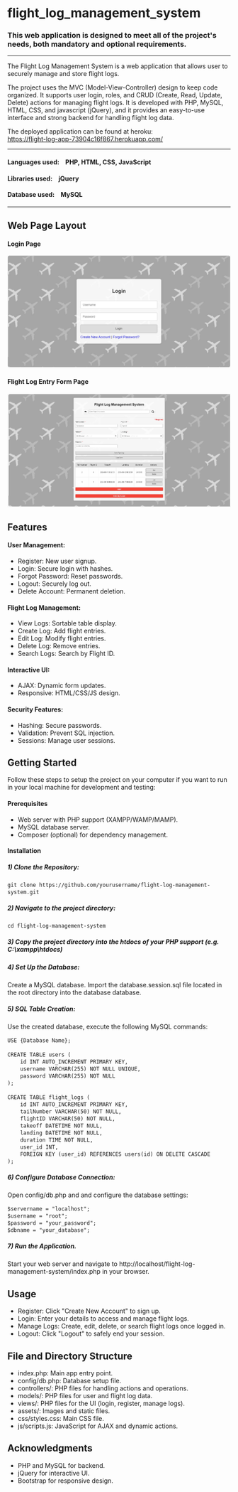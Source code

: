 # flight_log_management_system

### This web application is designed to meet all of the project's needs, both mandatory and optional requirements.

---

The Flight Log Management System is a web application that allows user to securely manage and store flight logs. 

The project uses the MVC (Model-View-Controller) design to keep code organized. It supports user login, roles, and CRUD (Create, Read, Update, Delete) actions for managing flight logs. It is developed with PHP, MySQL, HTML, CSS, and javascript (jQuery), and it provides an easy-to-use interface and strong backend for handling flight log data.

The deployed application can be found at heroku:<br />
https://flight-log-app-73904c16f867.herokuapp.com/

---

#### Languages used: &ensp; PHP, HTML, CSS, JavaScript
#### Libraries used: &ensp; jQuery
#### Database used: &ensp; MySQL

---

## Web Page Layout


#### Login Page
![login_page](https://github.com/Crepopcorn/flight_log_management_system/blob/main/layout_image/loginpage.jpg)

#### Flight Log Entry Form Page
![table_page](https://github.com/Crepopcorn/flight_log_management_system/blob/main/layout_image/tablepage.jpg)

## Features

#### User Management:
- Register: New user signup.
- Login: Secure login with hashes.
- Forgot Password: Reset passwords.
- Logout: Securely log out.
- Delete Account: Permanent deletion.

#### Flight Log Management:
- View Logs: Sortable table display.
- Create Log: Add flight entries.
- Edit Log: Modify flight entries.
- Delete Log: Remove entries.
- Search Logs: Search by Flight ID.

#### Interactive UI:
- AJAX: Dynamic form updates.
- Responsive: HTML/CSS/JS design.

#### Security Features:
- Hashing: Secure passwords.
- Validation: Prevent SQL injection.
- Sessions: Manage user sessions.

## Getting Started

Follow these steps to setup the project on your computer if you want to run in your local machine for development and testing:

#### Prerequisites
- Web server with PHP support (XAMPP/WAMP/MAMP).
- MySQL database server.
- Composer (optional) for dependency management.

#### Installation
##### 1) Clone the Repository:

```
git clone https://github.com/yourusername/flight-log-management-system.git
```

##### 2) Navigate to the project directory:

```
cd flight-log-management-system
```
##### 3) Copy the project directory into the htdocs of your PHP support (e.g. C:\xampp\htdocs)

##### 4) Set Up the Database:

Create a MySQL database.
Import the database.session.sql file located in the root directory into the database database.

##### 5) SQL Table Creation:

Use the created database, execute the following MySQL commands:
```
USE {Database Name};

CREATE TABLE users (
    id INT AUTO_INCREMENT PRIMARY KEY,
    username VARCHAR(255) NOT NULL UNIQUE,
    password VARCHAR(255) NOT NULL
);

CREATE TABLE flight_logs (
    id INT AUTO_INCREMENT PRIMARY KEY,
    tailNumber VARCHAR(50) NOT NULL,
    flightID VARCHAR(50) NOT NULL,
    takeoff DATETIME NOT NULL,
    landing DATETIME NOT NULL,
    duration TIME NOT NULL,
    user_id INT,
    FOREIGN KEY (user_id) REFERENCES users(id) ON DELETE CASCADE
);
```

##### 6) Configure Database Connection:

Open config/db.php and and configure the database settings:

```
$servername = "localhost";
$username = "root";
$password = "your_password";
$dbname = "your_database";
```

##### 7) Run the Application.

Start your web server and navigate to http://localhost/flight-log-management-system/index.php in your browser.

## Usage

- Register: Click "Create New Account" to sign up.
- Login: Enter your details to access and manage flight logs.
- Manage Logs: Create, edit, delete, or search flight logs once logged in.
- Logout: Click "Logout" to safely end your session.

## File and Directory Structure

- index.php: Main app entry point.
- config/db.php: Database setup file.
- controllers/: PHP files for handling actions and operations.
- models/: PHP files for user and flight log data.
- views/: PHP files for the UI (login, register, manage logs).
- assets/: Images and static files.
- css/styles.css: Main CSS file.
- js/scripts.js: JavaScript for AJAX and dynamic actions.

## Acknowledgments
- PHP and MySQL for backend.
- jQuery for interactive UI.
- Bootstrap for responsive design.
  
